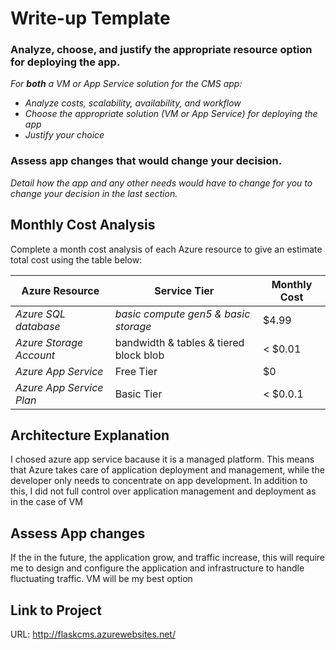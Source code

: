 # Write-up Template

### Analyze, choose, and justify the appropriate resource option for deploying the app.

*For **both** a VM or App Service solution for the CMS app:*
- *Analyze costs, scalability, availability, and workflow*
- *Choose the appropriate solution (VM or App Service) for deploying the app*
- *Justify your choice*

### Assess app changes that would change your decision.

*Detail how the app and any other needs would have to change for you to change your decision in the last section.* 

## Monthly Cost Analysis
Complete a month cost analysis of each Azure resource to give an estimate total cost using the table below:

| Azure Resource | Service Tier | Monthly Cost |
| ------------ | ------------ | ------------ |
| *Azure SQL database* |*basic compute gen5 & basic storage*|$4.99|
|*Azure Storage Account* | bandwidth & tables & tiered block blob| < $0.01
| *Azure App Service* | Free Tier| $0
| *Azure App Service Plan* | Basic Tier |  < $0.0.1

## Architecture Explanation
I chosed azure app service bacause it is a managed platform. This means that Azure takes care of application deployment and management, while the developer only needs to concentrate on app development. In addition to this, I did not full control over application management and deployment as in the case of VM

## Assess App changes

If the in the future, the application grow, and traffic increase, this will require me to design and configure the application and infrastructure to handle fluctuating traffic. VM will be my best option

## Link to Project
URL: http://flaskcms.azurewebsites.net/